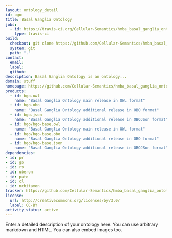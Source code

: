 ```yaml
---
layout: ontology_detail
id: bgo
title: Basal Ganglia Ontology
jobs:
  - id: https://travis-ci.org/Cellular-Semantics/hmba_basal_ganglia_ontology
    type: travis-ci
build:
  checkout: git clone https://github.com/Cellular-Semantics/hmba_basal_ganglia_ontology.git
  system: git
  path: "."
contact:
  email: 
  label: 
  github: 
description: Basal Ganglia Ontology is an ontology...
domain: stuff
homepage: https://github.com/Cellular-Semantics/hmba_basal_ganglia_ontology
products:
  - id: bgo.owl
    name: "Basal Ganglia Ontology main release in OWL format"
  - id: bgo.obo
    name: "Basal Ganglia Ontology additional release in OBO format"
  - id: bgo.json
    name: "Basal Ganglia Ontology additional release in OBOJSon format"
  - id: bgo/bgo-base.owl
    name: "Basal Ganglia Ontology main release in OWL format"
  - id: bgo/bgo-base.obo
    name: "Basal Ganglia Ontology additional release in OBO format"
  - id: bgo/bgo-base.json
    name: "Basal Ganglia Ontology additional release in OBOJSon format"
dependencies:
- id: pr
- id: go
- id: ro
- id: uberon
- id: pato
- id: cl
- id: ncbitaxon
tracker: https://github.com/Cellular-Semantics/hmba_basal_ganglia_ontology/issues
license:
  url: http://creativecommons.org/licenses/by/3.0/
  label: CC-BY
activity_status: active
---
```


Enter a detailed description of your ontology here. You can use arbitrary markdown and HTML.
You can also embed images too.

